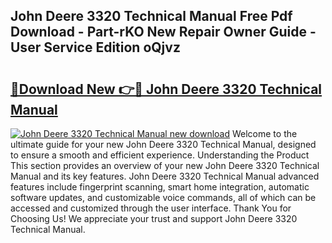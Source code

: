 ## John Deere 3320 Technical Manual Free Pdf Download - Part-rKO New Repair Owner Guide - User Service Edition oQjvz

# <h2><a href="http://bc86584.oget.top/?id=John+Deere+3320+Technical+Manual">🔗Download New 👉🔴 John Deere 3320 Technical Manual</a></h2>

[![John Deere 3320 Technical Manual new download](https://i.imgur.com/5g1atiW.png)](http://bc86584.oget.top/?id=John+Deere+3320+Technical+Manual)
Welcome to the ultimate guide for your new John Deere 3320 Technical Manual, designed to ensure a smooth and efficient experience. Understanding the Product This section provides an overview of your new John Deere 3320 Technical Manual and its key features. John Deere 3320 Technical Manual advanced features include fingerprint scanning, smart home integration, automatic software updates, and customizable voice commands, all of which can be accessed and customized through the user interface. Thank You for Choosing Us! We appreciate your trust and support John Deere 3320 Technical Manual.
